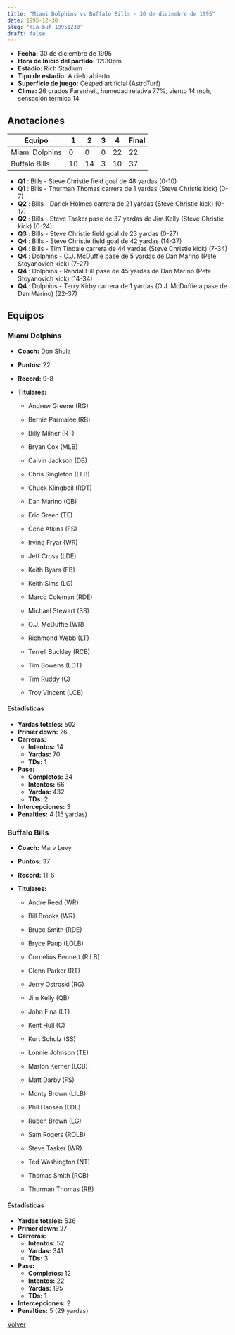```yaml
---
title: "Miami Dolphins vs Buffalo Bills - 30 de diciembre de 1995"
date: 1995-12-30
slug: "mia-buf-19951230"
draft: false
---
```

* **Fecha:** 30 de diciembre de 1995
* **Hora de Inicio del partido:** 12:30pm
* **Estadio:** Rich Stadium
* **Tipo de estadio:** A cielo abierto
* **Superficie de juego:** Césped artificial (AstroTurf)
* **Clima:** 26 grados Farenheit, humedad relativa 77%, viento 14 mph, sensación térmica 14




## Anotaciones
| Equipo | 1 | 2 | 3 | 4 | Final |
|--------|---|---|---|---|-------|
| Miami Dolphins  | 0 | 0 | 0 | 22  | 22 |
| Buffalo Bills  | 10 | 14 | 3 | 10  | 37 |
* **Q1** : Bills - Steve Christie field goal de 48 yardas (0-10)
* **Q1** : Bills - Thurman Thomas carrera de 1 yardas (Steve Christie kick) (0-7)
* **Q2** : Bills - Darick Holmes carrera de 21 yardas (Steve Christie kick) (0-17)
* **Q2** : Bills - Steve Tasker pase de 37 yardas de Jim Kelly (Steve Christie kick) (0-24)
* **Q3** : Bills - Steve Christie field goal de 23 yardas (0-27)
* **Q4** : Bills - Steve Christie field goal de 42 yardas (14-37)
* **Q4** : Bills - Tim Tindale carrera de 44 yardas (Steve Christie kick) (7-34)
* **Q4** : Dolphins - O.J. McDuffie pase de 5 yardas de Dan Marino (Pete Stoyanovich kick) (7-27)
* **Q4** : Dolphins - Randal Hill pase de 45 yardas de Dan Marino (Pete Stoyanovich kick) (14-34)
* **Q4** : Dolphins - Terry Kirby carrera de 1 yardas (O.J. McDuffie a pase de Dan Marino) (22-37)


## Equipos


### Miami Dolphins
* **Coach:** Don Shula
* **Puntos:** 22
* **Record:** 9-8
* **Titulares:** 

  * Andrew Greene (RG) 

  * Bernie Parmalee (RB) 

  * Billy Milner (RT) 

  * Bryan Cox (MLB) 

  * Calvin Jackson (DB) 

  * Chris Singleton (LLB) 

  * Chuck Klingbeil (RDT) 

  * Dan Marino (QB) 

  * Eric Green (TE) 

  * Gene Atkins (FS) 

  * Irving Fryar (WR) 

  * Jeff Cross (LDE) 

  * Keith Byars (FB) 

  * Keith Sims (LG) 

  * Marco Coleman (RDE) 

  * Michael Stewart (SS) 

  * O.J. McDuffie (WR) 

  * Richmond Webb (LT) 

  * Terrell Buckley (RCB) 

  * Tim Bowens (LDT) 

  * Tim Ruddy (C) 

  * Troy Vincent (LCB) 

#### Estadísticas
* **Yardas totales:** 502
* **Primer down:** 26
* **Carreras:**
  * **Intentos:** 14
  * **Yardas:** 70
  * **TDs:** 1
* **Pase:**
  * **Completos:** 34
  * **Intentos:** 66
  * **Yardas:** 432
  * **TDs:** 2
* **Intercepciones:** 3
* **Penalties:** 4 (15 yardas)

### Buffalo Bills
* **Coach:** Marv Levy
* **Puntos:** 37
* **Record:** 11-6
* **Titulares:** 

  * Andre Reed (WR) 

  * Bill Brooks (WR) 

  * Bruce Smith (RDE) 

  * Bryce Paup (LOLB) 

  * Cornelius Bennett (RILB) 

  * Glenn Parker (RT) 

  * Jerry Ostroski (RG) 

  * Jim Kelly (QB) 

  * John Fina (LT) 

  * Kent Hull (C) 

  * Kurt Schulz (SS) 

  * Lonnie Johnson (TE) 

  * Marlon Kerner (LCB) 

  * Matt Darby (FS) 

  * Monty Brown (LILB) 

  * Phil Hansen (LDE) 

  * Ruben Brown (LG) 

  * Sam Rogers (ROLB) 

  * Steve Tasker (WR) 

  * Ted Washington (NT) 

  * Thomas Smith (RCB) 

  * Thurman Thomas (RB) 

#### Estadísticas
* **Yardas totales:** 536
* **Primer down:** 27
* **Carreras:**
  * **Intentos:** 52
  * **Yardas:** 341
  * **TDs:** 3
* **Pase:**
  * **Completos:** 12
  * **Intentos:** 22
  * **Yardas:** 195
  * **TDs:** 1
* **Intercepciones:** 2
* **Penalties:** 5 (29 yardas)


[Volver](/historia/1995)
